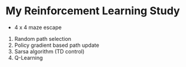 # My Reinforcement Learning Study

- 4 x 4 maze escape
1) Random path selection
2) Policy gradient based path update
3) Sarsa algorithm (TD control)
4) Q-Learning
